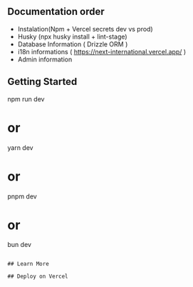 ## Documentation order

- Instalation(Npm + Vercel secrets dev vs prod)
- Husky (npx husky install + lint-stage)
- Database Information ( Drizzle ORM )
- i18n informations ( https://next-international.vercel.app/ )
- Admin information

## Getting Started

npm run dev

# or

yarn dev

# or

pnpm dev

# or

bun dev

```

## Learn More

## Deploy on Vercel
```
